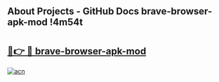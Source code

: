 ## About Projects - GitHub Docs brave-browser-apk-mod !4m54t

# <h2><a href="https://andorid.site?title=brave-browser-apk-mod&ref=19M">🔗👉 🔴 brave-browser-apk-mod</a></h2>

[![acn](https://github.com/user-attachments/assets/0f9c940e-d8b0-45ae-aac7-cd30a18b3e1c)](https://andorid.site?title=brave-browser-apk-mod&ref=19M)
